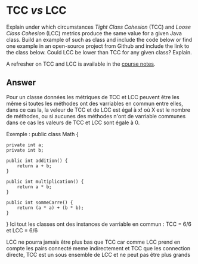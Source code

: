 # TCC *vs* LCC

Explain under which circumstances *Tight Class Cohesion* (TCC) and *Loose Class Cohesion* (LCC) metrics produce the same value for a given Java class. Build an example of such as class and include the code below or find one example in an open-source project from Github and include the link to the class below. Could LCC be lower than TCC for any given class? Explain.

A refresher on TCC and LCC is available in the [course notes](https://oscarlvp.github.io/vandv-classes/#cohesion-graph).

## Answer
Pour un classe données les métriques de TCC et LCC peuvent être les même si toutes les méthodes ont des varriables en commun entre elles, dans ce cas la,  la veleur de TCC et de LCC est égal à x! où X est le nombre de méthodes, ou si aucunes des méthodes n'ont de varriable communes dans ce cas les valeurs de TCC et LCC sont égale à 0.

Exemple : 
public class Math {

    private int a;
    private int b;    
    
    public int addition() {
        return a + b;
    }

    public int multiplication() {
        return a * b;
    }

    public int sommeCarre() {
        return (a * a) + (b * b);
    }
}
Ici tout les classes ont des instances de varriable en commun : TCC = 6/6 et LCC = 6/6

LCC ne pourra jamais être plus bas que TCC car comme LCC prend en compte les pairs connecté meme indirectement et TCC que les connection directe, TCC est un sous ensemble de LCC et ne peut pas être plus grands
